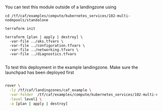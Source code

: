 You can test this module outside of a landingzone using

```
cd /tf/caf/examples/compute/kubernetes_services/102-multi-nodepools/standalone

terraform init

terraform [plan | apply | destroy] \
  -var-file ../aks.tfvars \
  -var-file ../configuration.tfvars \
  -var-file ../networking.tfvars \
  -var-file ../diagnostics.tfvars


```

To test this deployment in the example landingzone. Make sure the launchpad has been deployed first

```bash

rover \
  -lz /tf/caf/landingzones/caf_example \
  -var-folder  /tf/caf/examples/compute/kubernetes_services/102-multi-nodepools/ \
  -level level1 \
  -a [plan | apply | destroy]

```